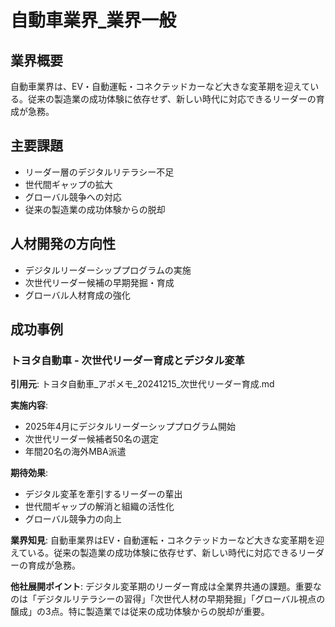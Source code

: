 # 自動車業界_業界一般

## 業界概要
自動車業界は、EV・自動運転・コネクテッドカーなど大きな変革期を迎えている。従来の製造業の成功体験に依存せず、新しい時代に対応できるリーダーの育成が急務。

## 主要課題
- リーダー層のデジタルリテラシー不足
- 世代間ギャップの拡大
- グローバル競争への対応
- 従来の製造業の成功体験からの脱却

## 人材開発の方向性
- デジタルリーダーシッププログラムの実施
- 次世代リーダー候補の早期発掘・育成
- グローバル人材育成の強化

## 成功事例

### トヨタ自動車 - 次世代リーダー育成とデジタル変革
**引用元**: トヨタ自動車_アポメモ_20241215_次世代リーダー育成.md

**実施内容**:
- 2025年4月にデジタルリーダーシッププログラム開始
- 次世代リーダー候補者50名の選定
- 年間20名の海外MBA派遣

**期待効果**:
- デジタル変革を牽引するリーダーの輩出
- 世代間ギャップの解消と組織の活性化
- グローバル競争力の向上

**業界知見**: 
自動車業界はEV・自動運転・コネクテッドカーなど大きな変革期を迎えている。従来の製造業の成功体験に依存せず、新しい時代に対応できるリーダーの育成が急務。

**他社展開ポイント**: 
デジタル変革期のリーダー育成は全業界共通の課題。重要なのは「デジタルリテラシーの習得」「次世代人材の早期発掘」「グローバル視点の醸成」の3点。特に製造業では従来の成功体験からの脱却が重要。 